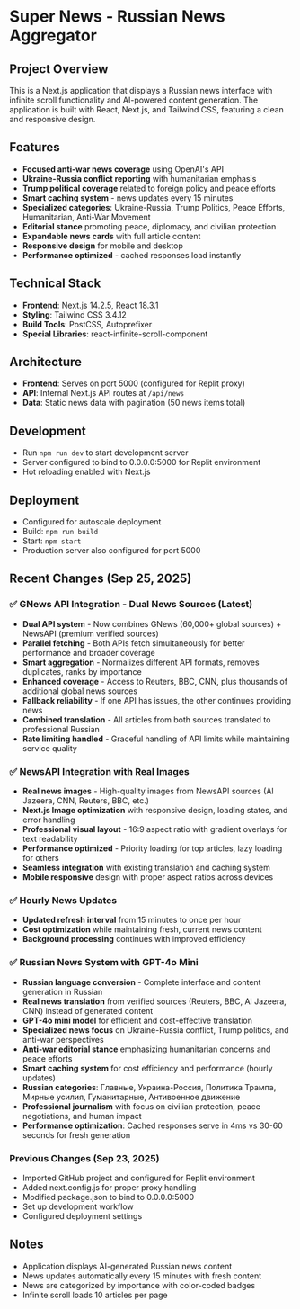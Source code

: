 # Super News - Russian News Aggregator

## Project Overview
This is a Next.js application that displays a Russian news interface with infinite scroll functionality and AI-powered content generation. The application is built with React, Next.js, and Tailwind CSS, featuring a clean and responsive design.

## Features
- **Focused anti-war news coverage** using OpenAI's API
- **Ukraine-Russia conflict reporting** with humanitarian emphasis
- **Trump political coverage** related to foreign policy and peace efforts
- **Smart caching system** - news updates every 15 minutes
- **Specialized categories**: Ukraine-Russia, Trump Politics, Peace Efforts, Humanitarian, Anti-War Movement
- **Editorial stance** promoting peace, diplomacy, and civilian protection
- **Expandable news cards** with full article content
- **Responsive design** for mobile and desktop
- **Performance optimized** - cached responses load instantly

## Technical Stack
- **Frontend**: Next.js 14.2.5, React 18.3.1
- **Styling**: Tailwind CSS 3.4.12
- **Build Tools**: PostCSS, Autoprefixer
- **Special Libraries**: react-infinite-scroll-component

## Architecture
- **Frontend**: Serves on port 5000 (configured for Replit proxy)
- **API**: Internal Next.js API routes at `/api/news`
- **Data**: Static news data with pagination (50 news items total)

## Development
- Run `npm run dev` to start development server
- Server configured to bind to 0.0.0.0:5000 for Replit environment
- Hot reloading enabled with Next.js

## Deployment
- Configured for autoscale deployment
- Build: `npm run build`
- Start: `npm start`
- Production server also configured for port 5000

## Recent Changes (Sep 25, 2025)
### ✅ GNews API Integration - Dual News Sources (Latest)
- **Dual API system** - Now combines GNews (60,000+ global sources) + NewsAPI (premium verified sources)
- **Parallel fetching** - Both APIs fetch simultaneously for better performance and broader coverage  
- **Smart aggregation** - Normalizes different API formats, removes duplicates, ranks by importance
- **Enhanced coverage** - Access to Reuters, BBC, CNN, plus thousands of additional global news sources
- **Fallback reliability** - If one API has issues, the other continues providing news
- **Combined translation** - All articles from both sources translated to professional Russian
- **Rate limiting handled** - Graceful handling of API limits while maintaining service quality

### ✅ NewsAPI Integration with Real Images
- **Real news images** - High-quality images from NewsAPI sources (Al Jazeera, CNN, Reuters, BBC, etc.)
- **Next.js Image optimization** with responsive design, loading states, and error handling
- **Professional visual layout** - 16:9 aspect ratio with gradient overlays for text readability
- **Performance optimized** - Priority loading for top articles, lazy loading for others
- **Seamless integration** with existing translation and caching system
- **Mobile responsive** design with proper aspect ratios across devices

### ✅ Hourly News Updates  
- **Updated refresh interval** from 15 minutes to once per hour
- **Cost optimization** while maintaining fresh, current news content
- **Background processing** continues with improved efficiency

### ✅ Russian News System with GPT-4o Mini
- **Russian language conversion** - Complete interface and content generation in Russian 
- **Real news translation** from verified sources (Reuters, BBC, Al Jazeera, CNN) instead of generated content
- **GPT-4o mini model** for efficient and cost-effective translation
- **Specialized news focus** on Ukraine-Russia conflict, Trump politics, and anti-war perspectives
- **Anti-war editorial stance** emphasizing humanitarian concerns and peace efforts
- **Smart caching system** for cost efficiency and performance (hourly updates)
- **Russian categories**: Главные, Украина-Россия, Политика Трампа, Мирные усилия, Гуманитарные, Антивоенное движение
- **Professional journalism** with focus on civilian protection, peace negotiations, and human impact
- **Performance optimization**: Cached responses serve in 4ms vs 30-60 seconds for fresh generation

### Previous Changes (Sep 23, 2025)
- Imported GitHub project and configured for Replit environment
- Added next.config.js for proper proxy handling
- Modified package.json to bind to 0.0.0.0:5000
- Set up development workflow
- Configured deployment settings

## Notes
- Application displays AI-generated Russian news content
- News updates automatically every 15 minutes with fresh content
- News are categorized by importance with color-coded badges
- Infinite scroll loads 10 articles per page
